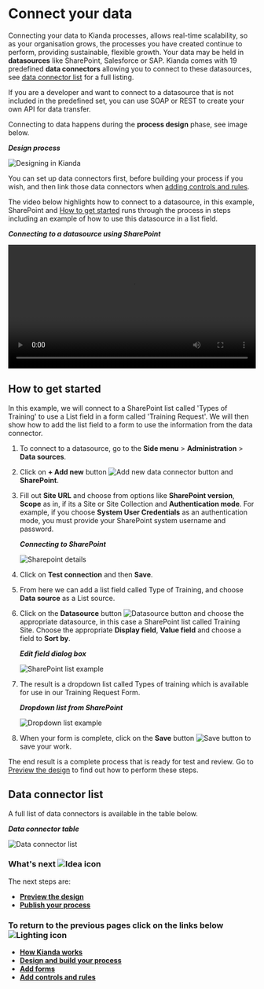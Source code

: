 # Connect your data #

Connecting your data to Kianda processes, allows real-time scalability, so as your organisation grows, the processes you have created continue to perform, providing sustainable, flexible growth. Your data may be held in **datasources** like SharePoint, Salesforce or SAP. Kianda comes with 19 predefined **data connectors** allowing you to connect to these datasources, see [data connector list](#data-connector-list) for a full listing.

If you are a developer and want to connect to a datasource that is not included in the predefined set, you can use SOAP or REST to create your own API for data transfer.

Connecting to data happens during the **process design** phase, see image below.

***Design process***

![Designing in Kianda](../images/highlightdesign.png)

You can set up data connectors first, before building your process if you wish, and then link those data connectors when [adding controls and rules](getting-started/create_process/add_form_elements.md).

The video below highlights how to connect to a datasource, in this example, SharePoint and [How to get started](#how-to-get-started.md) runs through the process in steps including an example of how to use this datasource in a list field.

***Connecting to a datasource using SharePoint***

<video width="100%" style="width:100%" controls>
    <source src="../videos/dataconnectsharepoint.mp4">
    Your browser does not support the video tag.
    </source>
</video>



## How to get started ##

In this example, we will connect to a SharePoint list called 'Types of Training' to use a List field in a form called 'Training Request'. We will then show how to add the list field to a form to use the information from the data connector.

1. To connect to a datasource, go to the **Side menu** > **Administration** > **Data sources**.

1. Click on **+ Add new** button ![Add new data connector button](../images/addnew.png) and **SharePoint**.

1. Fill out **Site URL** and choose from options like **SharePoint version**, **Scope** as in, if its a Site or Site Collection and **Authentication mode**. For example, if you choose **System User Credentials** as an authentication mode, you must provide your SharePoint system username and password.

   ***Connecting to SharePoint***

   ![Sharepoint details](../images/sharepoint.gif)

1. Click on **Test connection** and then **Save**.

1. From here we can add a list field called Type of Training, and choose **Data source** as a List source.

6. Click on the **Datasource** button ![Datasource button](../images/datasource.png) and choose the appropriate datasource, in this case a SharePoint list called Training Site. Choose the appropriate **Display field**, **Value field** and choose a field to **Sort by**.

	***Edit field dialog box***

	![SharePoint list example](../images/traininglist.gif)
	
7. The result is a dropdown list called Types of training which is available for use in our Training Request Form. 

   ***Dropdown list from SharePoint***

   ![Dropdown list example](../images/dropdownlist.gif)

7. When your form is complete, click on the **Save** button  ![Save button](../images/save.png) to save your work.

The end result is a complete process that is ready for test and review. Go to [Preview the design](getting-started/create_process/previewer.md) to find out how to perform these steps.



## Data connector list ##

A full list of data connectors is available in the table below.

***Data connector table***

![Data connector list](../images/connectlistPS.gif)

### What's next  ![Idea icon](../images/18.png) ###

The next steps are: 

- [**Preview the design**](getting-started/create_process/previewer.md)
- [**Publish your process**](getting-started/create_process/publish_process.md)




### **To return to the previous pages click on the links below**  ![Lighting icon](../images/10.png) 

- [**How Kianda works**](getting-started/welcome/how_kianda_works.md)
- [**Design and build your process**](getting-started/create_process/design_process.md) 
- [**Add forms**](getting-started/create_process/create_form.md)
- [**Add controls and rules**](getting-started/create_process/add_form_elements.md)

  